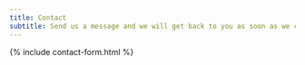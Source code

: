 ```yaml
---
title: Contact
subtitle: Send us a message and we will get back to you as soon as we can.
---
```


{% include contact-form.html %}